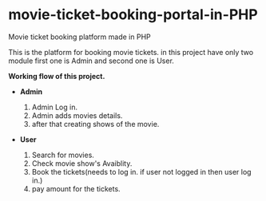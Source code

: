 # movie-ticket-booking-portal-in-PHP
Movie ticket booking platform made in PHP

This is the platform for booking movie tickets. in this project have only two module first one is Admin and second one is User.

**Working flow of this project.**
 - **Admin**
    1. Admin Log in.
    1. Admin adds movies details.
    1. after that creating shows of the movie.
    
 - **User**
    1. Search for movies.
    1. Check movie show's Avaiblity.
    1. Book the tickets(needs to log in. if user not logged in  then user log in.)
    1. pay amount for the tickets.
    
  

